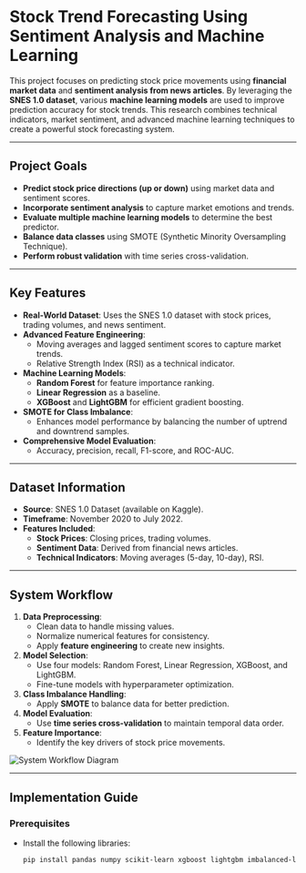 # **Stock Trend Forecasting Using Sentiment Analysis and Machine Learning**

This project focuses on predicting stock price movements using **financial market data** and **sentiment analysis from news articles**. By leveraging the **SNES 1.0 dataset**, various **machine learning models** are used to improve prediction accuracy for stock trends. This research combines technical indicators, market sentiment, and advanced machine learning techniques to create a powerful stock forecasting system.

---

## **Project Goals**

- **Predict stock price directions (up or down)** using market data and sentiment scores.
- **Incorporate sentiment analysis** to capture market emotions and trends.
- **Evaluate multiple machine learning models** to determine the best predictor.
- **Balance data classes** using SMOTE (Synthetic Minority Oversampling Technique).
- **Perform robust validation** with time series cross-validation.

---

## **Key Features**

- **Real-World Dataset**: Uses the SNES 1.0 dataset with stock prices, trading volumes, and news sentiment.
- **Advanced Feature Engineering**:  
  - Moving averages and lagged sentiment scores to capture market trends.
  - Relative Strength Index (RSI) as a technical indicator.
- **Machine Learning Models**:  
  - **Random Forest** for feature importance ranking.  
  - **Linear Regression** as a baseline.  
  - **XGBoost** and **LightGBM** for efficient gradient boosting.  
- **SMOTE for Class Imbalance**:  
  - Enhances model performance by balancing the number of uptrend and downtrend samples.
- **Comprehensive Model Evaluation**:  
  - Accuracy, precision, recall, F1-score, and ROC-AUC.

---

## **Dataset Information**

- **Source**: SNES 1.0 Dataset (available on Kaggle).
- **Timeframe**: November 2020 to July 2022.
- **Features Included**:
  - **Stock Prices**: Closing prices, trading volumes.
  - **Sentiment Data**: Derived from financial news articles.
  - **Technical Indicators**: Moving averages (5-day, 10-day), RSI.

---

## **System Workflow**

1. **Data Preprocessing**:
   - Clean data to handle missing values.
   - Normalize numerical features for consistency.
   - Apply **feature engineering** to create new insights.
2. **Model Selection**:
   - Use four models: Random Forest, Linear Regression, XGBoost, and LightGBM.
   - Fine-tune models with hyperparameter optimization.
3. **Class Imbalance Handling**:
   - Apply **SMOTE** to balance data for better prediction.
4. **Model Evaluation**:
   - Use **time series cross-validation** to maintain temporal data order.
5. **Feature Importance**:
   - Identify the key drivers of stock price movements.

![System Workflow Diagram](path/to/system-workflow-image.png)

---

## **Implementation Guide**

### **Prerequisites**

- Install the following libraries:
  ```bash
  pip install pandas numpy scikit-learn xgboost lightgbm imbalanced-learn matplotlib

